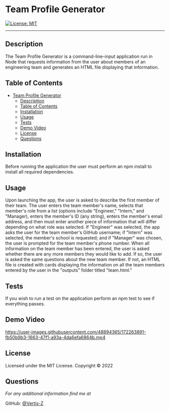 # Team Profile Generator

[![License: MIT](https://img.shields.io/badge/License-MIT-yellow.svg)](https://opensource.org/licenses/MIT)

---

## Description
The Team Profile Generator is a command-line-input application run in Node that requests information from the user about members of an engineering team and generates an HTML file displaying that information.

## Table of Contents
- [Team Profile Generator](#team-profile-generator)
  - [Description](#description)
  - [Table of Contents](#table-of-contents)
  - [Installation](#installation)
  - [Usage](#usage)
  - [Tests](#tests)
  - [Demo Video](#demo-video)
  - [License](#license)
  - [Questions](#questions)

## Installation
Before running the application the user must perform an npm install to install all required dependencies.

## Usage
Upon launching the app, the user is asked to describe the first member of their team. The user enters the team member's name, selects that member's role from a list (options include "Engineer," "Intern," and "Manager), enters the member's ID (any string), enters the member's email address, and then must enter another piece of information that will differ depending on what role was selected. If "Engineer" was selected, the app asks the user for the team member's GitHub username; if "Intern" was selected, the member's school is requested; and if "Manager" was chosen, the user is prompted for the team member's phone number. When all information on the team member has been entered, the user is asked whether there are any more members they would like to add. If so, the user is asked the same questions about the new team member. If not, an HTML file is created with cards displaying the information on all the team members entered by the user in the "outputs" folder titled "team.html."

## Tests
If you wish to run a test on the application perform an npm test to see if everything passes.

## Demo Video
https://user-images.githubusercontent.com/48894365/172263891-fb50b9b3-1663-47f1-a93a-4da6efa6864b.mp4

## License 
Licensed under the MIT License. Copyright © 2022

## Questions
*For any additional information find me at* 

GitHub: [@Vertis-Z](https://github.com/Vertis-Z/)
